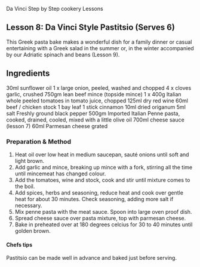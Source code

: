 Da Vinci Step by Step cookery Lessons

## Lesson 8: Da Vinci Style Pastitsio (Serves 6)

This Greek pasta bake makes a wonderful dish for a family dinner or casual entertaining with a Greek salad in the summer or, in the winter accompanied by our Adriatic spinach and beans (Lesson 9).

## Ingredients
30ml sunflower oil
1 x large onion, peeled, washed and chopped
4 x cloves garlic, crushed
750gm lean beef mince (topside mince)
1 x 400g Italian whole peeled tomatoes in tomato juice, chopped
125ml dry red wine
60ml beef / chicken stock
1 bay leaf
1 stick cinnamon
10ml dried origanum
5ml salt
Freshly ground black pepper
500gm Imported Italian Penne pasta, cooked, drained, cooled, mixed with a little olive oil
700ml cheese sauce (lesson 7)
60ml Parmesan cheese grated

### Preparation & Method

1. Heat oil over low heat in medium saucepan, sauté onions until soft and light brown.
2. Add garlic and mince, breaking up mince with a fork, stirring all the time until mincemeat has changed colour.
3. Add the tomatoes, wine and stock, cook and stir until mixture comes to the boil.
4. Add spices, herbs and seasoning, reduce heat and cook over gentle heat for about 30 minutes. Check seasoning, adding more salt if necessary.
5. Mix penne pasta with the meat sauce. Spoon into large oven proof dish.
6. Spread cheese sauce over pasta mixture, top with parmesan cheese.
7. Bake in preheated over at 180 degrees celcius for 30 to 40 minutes until golden brown.

#### Chefs tips

Pastitsio can be made well in advance and baked just before serving.